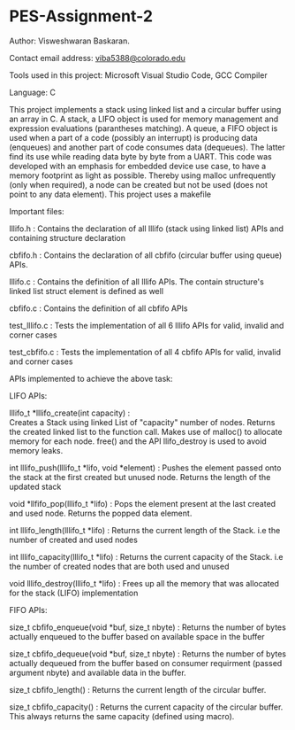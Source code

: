# PES-Assignment-2

Author: Visweshwaran Baskaran. 

Contact email address: viba5388@colorado.edu

Tools used in this project: Microsoft Visual Studio Code, GCC Compiler

Language: C

This project implements a stack using linked list and a circular buffer using an array in C. A stack, a LIFO object is used for memory management and expression evaluations (parantheses matching). A queue, a FIFO object is used when a part of a code (possibly an interrupt) is producing data (enqueues) and another part of code consumes data (dequeues). The latter find its use while reading data byte by byte from a UART. This code was developed with an emphasis for embedded device use case, to have a memory footprint as light as possible. Thereby using malloc unfrequently (only when required), a node can be created but not be used (does not point to any data element). This project uses a makefile

Important files:

lllifo.h : Contains the declaration of all lllifo (stack using linked list) APIs and containing structure declaration

cbfifo.h : Contains the declaration of all cbfifo (circular buffer using queue) APIs.

lllifo.c : Contains the definition of all lllifo APIs. The contain structure's linked list struct element is defined as well

cbfifo.c : Contains the definition of all cbfifo APIs

test_lllifo.c : Tests the implementation of all 6 lllifo APIs for valid, invalid and corner cases

test_cbfifo.c : Tests the implementation of all 4 cbfifo APIs for valid, invalid and corner cases

APIs implemented to achieve the above task:

LIFO APIs:

lllifo_t *lllifo_create(int capacity) :  
Creates a Stack using linked List of "capacity" number of nodes. Returns the created linked list to the function call. 
Makes use of malloc() to allocate memory for each node. free() and the API llifo_destroy is used to avoid memory leaks.

int lllifo_push(lllifo_t *lifo, void *element) :
Pushes the element passed onto the stack at the first created but unused node. Returns the length of the updated stack

void *llfifo_pop(lllifo_t *lifo) :
Pops the element present at the last created and used node. Returns the popped data element.

int lllifo_length(lllifo_t *lifo) :
Returns the current length of the Stack. i.e the number of created and used nodes

int lllifo_capacity(lllifo_t *lifo) :
Returns the current capacity of the Stack. i.e the number of created nodes that are both used and unused

void lllifo_destroy(lllifo_t *lifo) :
Frees up all the memory that was allocated for the stack (LIFO) implementation


FIFO APIs: 

size_t cbfifo_enqueue(void *buf, size_t nbyte) :
Returns the number of bytes actually enqueued to the buffer based on available space in the buffer

size_t cbfifo_dequeue(void *buf, size_t nbyte) :
Returns the number of bytes actually dequeued  from the buffer based on consumer requirment (passed argument nbyte) and available data in the buffer.

size_t cbfifo_length() :
Returns the current length of the circular buffer.

size_t cbfifo_capacity() :
Returns the current capacity of the circular buffer. This always returns the same capacity (defined using macro).


